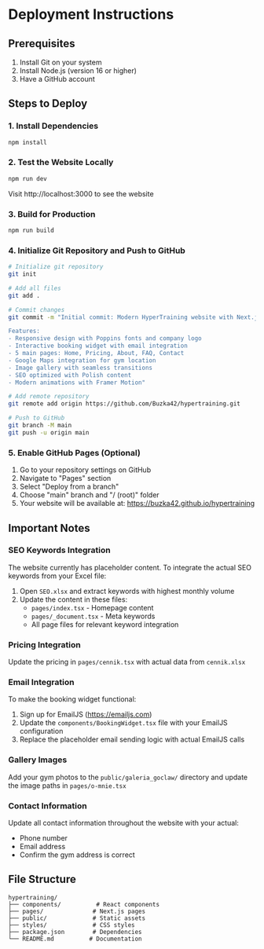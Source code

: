 # Deployment Instructions

## Prerequisites
1. Install Git on your system
2. Install Node.js (version 16 or higher)
3. Have a GitHub account

## Steps to Deploy

### 1. Install Dependencies
```bash
npm install
```

### 2. Test the Website Locally
```bash
npm run dev
```
Visit http://localhost:3000 to see the website

### 3. Build for Production
```bash
npm run build
```

### 4. Initialize Git Repository and Push to GitHub
```bash
# Initialize git repository
git init

# Add all files
git add .

# Commit changes
git commit -m "Initial commit: Modern HyperTraining website with Next.js, React, and Tailwind CSS

Features:
- Responsive design with Poppins fonts and company logo
- Interactive booking widget with email integration
- 5 main pages: Home, Pricing, About, FAQ, Contact
- Google Maps integration for gym location
- Image gallery with seamless transitions
- SEO optimized with Polish content
- Modern animations with Framer Motion"

# Add remote repository
git remote add origin https://github.com/Buzka42/hypertraining.git

# Push to GitHub
git branch -M main
git push -u origin main
```

### 5. Enable GitHub Pages (Optional)
1. Go to your repository settings on GitHub
2. Navigate to "Pages" section
3. Select "Deploy from a branch"
4. Choose "main" branch and "/ (root)" folder
5. Your website will be available at: https://buzka42.github.io/hypertraining

## Important Notes

### SEO Keywords Integration
The website currently has placeholder content. To integrate the actual SEO keywords from your Excel file:

1. Open `SEO.xlsx` and extract keywords with highest monthly volume
2. Update the content in these files:
   - `pages/index.tsx` - Homepage content
   - `pages/_document.tsx` - Meta keywords
   - All page files for relevant keyword integration

### Pricing Integration
Update the pricing in `pages/cennik.tsx` with actual data from `cennik.xlsx`

### Email Integration
To make the booking widget functional:
1. Sign up for EmailJS (https://emailjs.com)
2. Update the `components/BookingWidget.tsx` file with your EmailJS configuration
3. Replace the placeholder email sending logic with actual EmailJS calls

### Gallery Images
Add your gym photos to the `public/galeria_goclaw/` directory and update the image paths in `pages/o-mnie.tsx`

### Contact Information
Update all contact information throughout the website with your actual:
- Phone number
- Email address
- Confirm the gym address is correct

## File Structure
```
hypertraining/
├── components/          # React components
├── pages/              # Next.js pages
├── public/             # Static assets
├── styles/             # CSS styles
├── package.json        # Dependencies
└── README.md          # Documentation
```